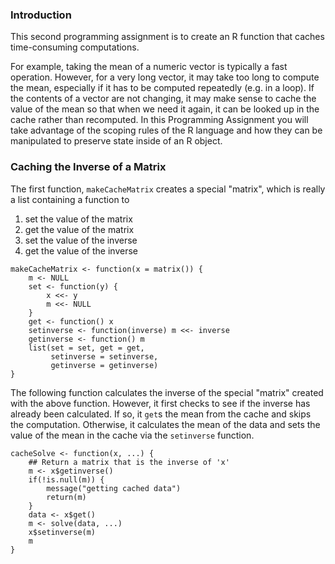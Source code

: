 ### Introduction

This second programming assignment is to create an R
function that caches time-consuming computations.

For example, taking the mean of a numeric vector is typically a fast
operation. However, for a very long vector, it may take too long to
compute the mean, especially if it has to be computed repeatedly (e.g.
in a loop). If the contents of a vector are not changing, it may make
sense to cache the value of the mean so that when we need it again, it
can be looked up in the cache rather than recomputed. In this
Programming Assignment you will take advantage of the scoping rules of
the R language and how they can be manipulated to preserve state inside
of an R object.

### Caching the Inverse of a Matrix

The first function, `makeCacheMatrix` creates a special "matrix", which is
really a list containing a function to

1.  set the value of the matrix
2.  get the value of the matrix
3.  set the value of the inverse
4.  get the value of the inverse

<!-- -->
    
    makeCacheMatrix <- function(x = matrix()) {
        m <- NULL
        set <- function(y) {
            x <<- y
            m <<- NULL
        }
        get <- function() x
        setinverse <- function(inverse) m <<- inverse
        getinverse <- function() m
        list(set = set, get = get,
             setinverse = setinverse,
             getinverse = getinverse)
    }

The following function calculates the inverse of the special "matrix"
created with the above function. However, it first checks to see if the
inverse has already been calculated. If so, it `get`s the mean from the
cache and skips the computation. Otherwise, it calculates the mean of
the data and sets the value of the mean in the cache via the `setinverse`
function.

    cacheSolve <- function(x, ...) {
        ## Return a matrix that is the inverse of 'x'
        m <- x$getinverse()
        if(!is.null(m)) {
            message("getting cached data")
            return(m)
        }
        data <- x$get()
        m <- solve(data, ...)
        x$setinverse(m)
        m
    }
    
